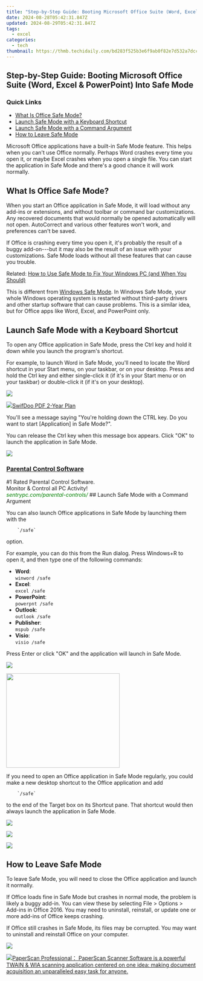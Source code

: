 ```yaml
---
title: "Step-by-Step Guide: Booting Microsoft Office Suite (Word, Excel & PowerPoint) Into Safe Mode"
date: 2024-08-28T05:42:31.847Z
updated: 2024-08-29T05:42:31.847Z
tags:
  - excel
categories:
  - tech
thumbnail: https://thmb.techidaily.com/bd283f525b3e6f9ab0f82e7d532a7dcceb86337b96557ac23492ec2be477bfa0.jpg
---
```


## Step-by-Step Guide: Booting Microsoft Office Suite (Word, Excel & PowerPoint) Into Safe Mode

### Quick Links

* [What Is Office Safe Mode?](https://win-blog.techidaily.com/season-8-on-fortnite-explored-investigating-causes-behind-fps-dips-and-optimization-strategies/)
* [Launch Safe Mode with a Keyboard Shortcut](https://fake-location.techidaily.com/does-life360-notify-when-you-log-out-on-xiaomi-redmi-note-12-proplus-5g-drfone-by-drfone-virtual-android/)
* [Launch Safe Mode with a Command Argument](https://extra-information.techidaily.com/unveiling-the-trio-a-deep-dive-into-vr-ar-and-mr/)
* [How to Leave Safe Mode](https://extra-hints.techidaily.com/discover-the-finest-no-fee-list-of-excellent-luts/)

 Microsoft Office applications have a built-in Safe Mode feature. This helps when you can't use Office normally. Perhaps Word crashes every time you open it, or maybe Excel crashes when you open a single file. You can start the application in Safe Mode and there's a good chance it will work normally.

##  What Is Office Safe Mode?

 When you start an Office application in Safe Mode, it will load without any add-ins or extensions, and without toolbar or command bar customizations. Any recovered documents that would normally be opened automatically will not open. AutoCorrect and various other features won't work, and preferences can't be saved.

 If Office is crashing every time you open it, it's probably the result of a buggy add-on---but it may also be the result of an issue with your customizations. Safe Mode loads without all these features that can cause you trouble.

Related: [How to Use Safe Mode to Fix Your Windows PC (and When You Should)](https://video-capture.techidaily.com/new-essential-scripting-instant-stopwatch-integration-in-obs-for-2024/) 

 This is different from [Windows Safe Mode](https://video-capture.techidaily.com/new-essential-scripting-instant-stopwatch-integration-in-obs-for-2024/). In Windows Safe Mode, your whole Windows operating system is restarted without third-party drivers and other startup software that can cause problems. This is a similar idea, but for Office apps like Word, Excel, and PowerPoint only.

##  Launch Safe Mode with a Keyboard Shortcut

 To open any Office application in Safe Mode, press the Ctrl key and hold it down while you launch the program's shortcut.

 For example, to launch Word in Safe Mode, you'll need to locate the Word shortcut in your Start menu, on your taskbar, or on your desktop. Press and hold the Ctrl key and either single-click it (if it's in your Start menu or on your taskbar) or double-click it (if it's on your desktop).

![](https://static1.howtogeekimages.com/wordpress/wp-content/uploads/2017/08/img_59949a1061cff.png) 

<!-- affiliate ads begin -->
<a href="https://purchase.swifdoo.com/order/checkout.php?PRODS=40002580&QTY=1&AFFILIATE=108875&CART=1"><img src="https://secure.avangate.com/images/merchant/8b932759a5a04ddb34bf79e3f9072e4b/products/3_Product%20box%20white-1024x1024.png" border="0">SwifDoo PDF 2-Year Plan</a>
<!-- affiliate ads end -->
 You'll see a message saying "You're holding down the CTRL key. Do you want to start \[Application\] in Safe Mode?".

 You can release the Ctrl key when this message box appears. Click "OK" to launch the application in Safe Mode.

![](https://static1.howtogeekimages.com/wordpress/wp-content/uploads/2017/08/img_59949a68cf4a9.png) 

<!-- affiliate ads begin -->
<h3 id="200610"><a href="https://sentrypc.7eer.net/c/5597632/200610/3022">Parental Control Software</a></h3>
<span class="text-ad-content">
	#1 Rated Parental Control Software.<br/>
	Monitor & Control all PC Activity!<br/>
		<cite style="color:green">sentrypc.com/parental-controls/</cite>
	</span><img height="0" width="0" src="https://sentrypc.7eer.net/i/5597632/200610/3022" style="position:absolute;visibility:hidden;" border="0" />
<!-- affiliate ads end -->
##  Launch Safe Mode with a Command Argument

 You can also launch Office applications in Safe Mode by launching them with the 

        `/safe`
    
 option.

 For example, you can do this from the Run dialog. Press Windows+R to open it, and then type one of the following commands:

* **Word**:  
        `winword /safe`
* **Excel**:  
        `excel /safe`
* **PowerPoint**:  
        `powerpnt /safe`
* **Outlook**:  
        `outlook /safe`
* **Publisher**:  
        `mspub /safe`
* **Visio**:  
        `visio /safe`

 Press Enter or click "OK" and the application will launch in Safe Mode.

![](https://static1.howtogeekimages.com/wordpress/wp-content/uploads/2017/08/img_59949b9f6cbab.png) 

<!-- affiliate ads begin -->
<a href="https://bluettius.sjv.io/c/5597632/2027209/17108" target="_top" id="2027209"><img src="//a.impactradius-go.com/display-ad/17108-2027209" border="0" alt="" width="300" height="250"/></a><img height="0" width="0" src="https://imp.pxf.io/i/5597632/2027209/17108" style="position:absolute;visibility:hidden;" border="0" />
<!-- affiliate ads end -->
 If you need to open an Office application in Safe Mode regularly, you could make a new desktop shortcut to the Office application and add 

        `/safe`
    
 to the end of the Target box on its Shortcut pane. That shortcut would then always launch the application in Safe Mode.

![](https://static1.howtogeekimages.com/wordpress/wp-content/uploads/2017/08/img_59949aff04b59.png) 

<!-- affiliate ads begin -->
<a href="https://shop.mondly.com/affiliate.php?ACCOUNT=ATISTUDI&AFFILIATE=108875&PATH=https%3A%2F%2Fwww.mondly.com%3FAFFILIATE%3D108875%26RESOURCE%3D%2BEducational%2B300x600%2B"><img src="https://secure.avangate.com/images/merchant/69c418c33ec2e1a4267fa9bb77fa1428/educational-300x600.gif" border="0"></a>
<!-- affiliate ads end -->
<!-- affiliate ads begin -->
<a href="https://shop.mondly.com/affiliate.php?ACCOUNT=ATISTUDI&AFFILIATE=108875&PATH=https%3A%2F%2Fwww.mondly.com%3FAFFILIATE%3D108875%26RESOURCE%3D%2BGeneral%2B970x90%2B"><img src="https://secure.avangate.com/images/merchant/69c418c33ec2e1a4267fa9bb77fa1428/general-970x90.gif" border="0"></a>
<!-- affiliate ads end -->
##  How to Leave Safe Mode

 To leave Safe Mode, you will need to close the Office application and launch it normally.

 If Office loads fine in Safe Mode but crashes in normal mode, the problem is likely a buggy add-in. You can view these by selecting File > Options > Add-ins in Office 2016\. You may need to uninstall, reinstall, or update one or more add-ins of Office keeps crashing.

 If Office still crashes in Safe Mode, its files may be corrupted. You may want to uninstall and reinstall Office on your computer.

![](https://static1.howtogeekimages.com/wordpress/wp-content/uploads/2017/08/img_59949b758f708.png)

<!-- affiliate ads begin -->
<a href="https://secure.2checkout.com/order/checkout.php?PRODS=37540879&QTY=1&AFFILIATE=108875&CART=1"><img src="https://paperscan.orpalis.com/img/content/You_prefer_to_use.png" border="0">PaperScan Professional： PaperScan Scanner Software is a powerful TWAIN & WIA scanning application centered on one idea: making document acquisition an unparalleled easy task for anyone.</a>
<!-- affiliate ads end -->
<ins class="adsbygoogle"
     style="display:block"
     data-ad-format="autorelaxed"
     data-ad-client="ca-pub-7571918770474297"
     data-ad-slot="1223367746"></ins>



<ins class="adsbygoogle"
     style="display:block"
     data-ad-client="ca-pub-7571918770474297"
     data-ad-slot="8358498916"
     data-ad-format="auto"
     data-full-width-responsive="true"></ins>


